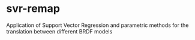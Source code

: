 # svr-remap
Application of Support Vector Regression and parametric methods for the translation between different BRDF models
